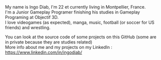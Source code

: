 My name is Ingo Diab, I'm 22 et currently living in Montpellier, France.  <br />
I'm a Junior Gameplay Programer finishing his studies in Gameplay Programing at Objectif 3D. <br />
I love videogames (as expected), manga, music, football (or soccer for US friends) and wrestling. <br />

You can look at the source code of some projects on this GitHub (some are in private because they are studies related) <br />
More info about me and my projects on my LinkedIn : https://www.linkedin.com/in/ingodiab/
<!---
IngoDiab/IngoDiab is a ✨ special ✨ repository because its `README.md` (this file) appears on your GitHub profile.
You can click the Preview link to take a look at your changes.
--->
